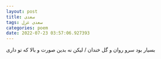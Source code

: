 ```yaml
---
layout: post
title: سعدی
tags: سعدی غزل
categories: poem
date: 2022-07-23 03:57:06.927393
---
```


بسیار بود سرو روان و گل خندان / لیکن نه بدین صورت و بالا که تو داری